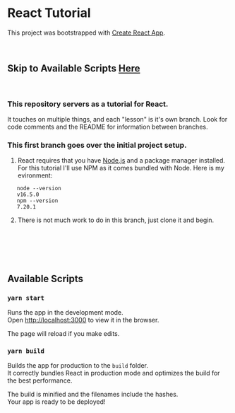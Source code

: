 # React Tutorial

This project was bootstrapped with [Create React App](https://github.com/facebook/create-react-app).

<br/>

## Skip to Available Scripts [Here](#available-scripts)
<br/>

### This repository servers as a tutorial for React.
It touches on multiple things, and each "lesson" is it's own branch. Look for code comments and the README for information between branches.

### This first branch goes over the initial project setup.

1. React requires that you have [Node.js](https://nodejs.org/en/) and a package manager installed. For this tutorial I'll use NPM as it comes bundled with Node. Here is my evironment:
 ```
    node --version
    v16.5.0
    npm --version
    7.20.1
 ```

 2. There is not much work to do in this branch, just clone it and begin.

<br/>
<br/>
<br/>
<br/>

## Available Scripts

### `yarn start`

Runs the app in the development mode.\
Open [http://localhost:3000](http://localhost:3000) to view it in the browser.

The page will reload if you make edits.

### `yarn build`

Builds the app for production to the `build` folder.\
It correctly bundles React in production mode and optimizes the build for the best performance.

The build is minified and the filenames include the hashes.\
Your app is ready to be deployed!
